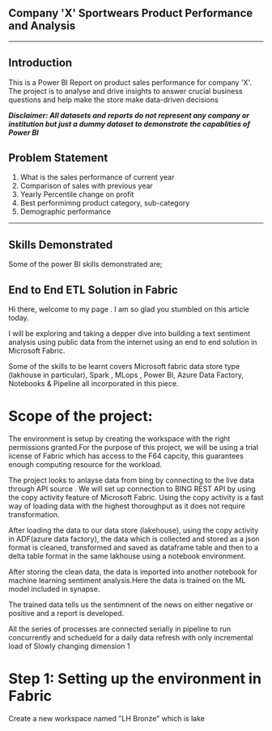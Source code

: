 ## Company 'X' Sportwears Product Performance and Analysis

---
## Introduction
This is a Power BI Report on product sales performance for company 'X'. The project is to analyse and drive insights to answer crucial business questions and help make the store make data-driven decisions

**_Disclaimer: All datasets and reports  do not represent any company or institution but just a dummy dataset to demonstrate the capablities of Power BI_**

## Problem Statement
1. What is the sales performance of current year
2. Comparison of sales with previous year
3. Yearly Percentile change on profit
4. Best performimng product category, sub-category
5. Demographic performance
---
## Skills Demonstrated
Some of the power BI skills demonstrated are;



## End to End ETL Solution in Fabric

Hi there,  welcome to my page . I am so glad you stumbled on this article today.

I will be exploring and taking a depper dive into building a text sentiment analysis using public data from the internet using an end to end solution in Microsoft Fabric.

Some of the skills to be learnt covers Microsoft fabric data store type (lakhouse in particular), Spark , MLops , Power BI, Azure Data Factory, Notebooks & Pipeline all incorporated in this piece.

# Scope of the project:

The environment is setup by creating the workspace with the right permissions granted.For the purpose of this project, we will be using a trial iicense of Fabric which has access to the F64 capcity, this guarantees enough computing resource for the workload.

The project looks to anlayse data from bing by connecting to the live data through API source . We will set up connection to BING REST API by using the copy activity feature of Microsoft Fabric. Using the copy activity is a fast way of loading data with the highest thoroughput as it does not require transformation.

After loading the data to our data store (lakehouse), using the copy activity in ADF(azure data factory), the data which is collected and stored as a json format is cleaned, transformed and saved as dataframe table and then to a delta table format in the same lakhouse using a notebook environment.

After storing the clean data, the data is imported into another notebook for machine learning sentiment analysis.Here the data is trained on the ML model included in synapse.

The trained data tells us the sentimnent of the news on either negative or positive and a report is developed.

All the series of processes are connected serially in pipeline to run concurrently and schedueld for a daily data refresh with only incremental load of Slowly changing dimension 1


# Step 1: Setting up the environment in Fabric
Create a new workspace named "LH Bronze" which is lake


